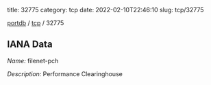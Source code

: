 title: 32775
category: tcp
date: 2022-02-10T22:46:10
slug: tcp/32775

[portdb](/) / [tcp](/category/tcp.html) / 32775


## IANA Data

_Name:_ filenet-pch

_Description:_ Performance Clearinghouse

